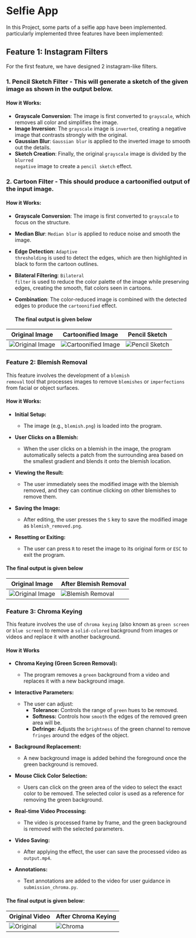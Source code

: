 # Selfie App

In this Project, some parts of a selfie app have been implemented. particularly implemented three features have been implemented:

## Feature 1: Instagram Filters

For the first feature, we have designed 2 instagram-like filters.

### 1. **Pencil Sketch Filter** - This will generate a sketch of the given image as shown in the output below.
#### How it Works:
- **Grayscale Conversion**: The image is first converted to <code>grayscale</code>, which removes all color and simplifies the image.
- **Image Inversion**: The <code>grayscale</code> image is <code>inverted</code>, creating a negative image that contrasts strongly with the original.
- **Gaussian Blur**: <code>Gaussian blur</code> is applied to the inverted image to smooth out the details.
- **Sketch Creation**: Finally, the original <code>grayscale</code> image is divided by the <code>blurred negative</code> image to create a <code>pencil sketch</code> effect.

### 2. **Cartoon Filter** - This should produce a cartoonified output of the input image.
#### How it Works:
- **Grayscale Conversion**: The image is first converted to <code>grayscale</code> to focus on the structure.
- **Median Blur**: <code>Median blur</code> is applied to reduce noise and smooth the image.
- **Edge Detection**: <code>Adaptive thresholding</code> is used to detect the edges, which are then highlighted in black to form the cartoon outlines.
- **Bilateral Filtering**: <code>Bilateral filter</code> is used to reduce the color palette of the image while preserving edges, creating the smooth, flat colors seen in cartoons.
- **Combination**: The color-reduced image is combined with the detected edges to produce the <code>cartoonified</code> effect.

  #### The final output is given below

| **Original Image** | **Cartoonified Image** | **Pencil Sketch** |
|--------------------|------------------------|-------------------|
| ![Original Image](https://github.com/04092000f/Selfie-app/blob/main/trump.jpg) | ![Cartoonified Image](https://github.com/04092000f/Selfie-app/blob/main/cartoon.jpg) | ![Pencil Sketch](https://github.com/04092000f/Selfie-app/blob/main/sketch.png) |

### Feature 2: Blemish Removal

This feature involves the development of a <code>blemish removal</code> tool that processes images to remove <code>blemishes</code> or <code>imperfections</code> from facial or object surfaces.

#### How it Works:

- **Initial Setup:**
    - The image (e.g., <code>blemish.png</code>) is loaded into the program.

- **User Clicks on a Blemish:**
    - When the user clicks on a blemish in the image, the program automatically selects a patch from the surrounding area based on the smallest gradient and blends it onto the blemish location.

- **Viewing the Result:**
    - The user immediately sees the modified image with the blemish removed, and they can continue clicking on other blemishes to remove them.
 
- **Saving the Image:**
    - After editing, the user presses the <code>S</code> key to save the modified image as <code>blemish_removed.png</code>.
 

- **Resetting or Exiting:**
    - The user can press <code>R</code> to reset the image to its original form or <code>ESC</code> to exit the program.

#### The final output is given below

| **Original Image** | **After Blemish Removal** |
|--------------------|--------------------------|
| ![Original Image](https://github.com/04092000f/Selfie-app/blob/main/blemish.png) | ![Blemish Removal](https://github.com/04092000f/Selfie-app/blob/main/blemish_removed.png) |

### Feature 3: Chroma Keying

This feature involves the use of <code>chroma keying</code> (also known as <code>green screen</code> or <code>blue screen</code>) to remove a <code>solid-colored</code> background from images or videos and replace it with another background.

#### How it Works

- **Chroma Keying (Green Screen Removal):**
    - The program removes a <code>green</code> background from a video and replaces it with a new background image.
 
      
- **Interactive Parameters:**
  - The user can adjust:
    - **Tolerance:** Controls the range of <code>green</code> hues to be removed.
    - **Softness:** Controls how <code>smooth</code> the edges of the removed green area will be.
    - **Defringe:** Adjusts the <code>brightness</code> of the green channel to remove <code>fringes</code> around the edges of the object.

- **Background Replacement:**
    - A new background image is added behind the foreground once the green background is removed.
 
- **Mouse Click Color Selection:**
  - Users can click on the green area of the video to select the exact color to be removed. The selected color is used as a reference for removing the green background.
 
- **Real-time Video Processing:**
  - The video is processed frame by frame, and the green background is removed with the selected parameters.
  
- **Video Saving:**
  - After applying the effect, the user can save the processed video as <code>output.mp4</code>.
    
- **Annotations:**
  - Text annotations are added to the video for user guidance in <code>submission_chroma.py</code>.

#### The final output is given below:
| **Original Video** | **After Chroma Keying** |
|--------------------|-------------------------|
| ![Original](https://github.com/04092000f/Selfie-app/blob/main/greenscreen-demo.gif) | ![Chroma](https://github.com/04092000f/Selfie-app/blob/main/output.gif) |
